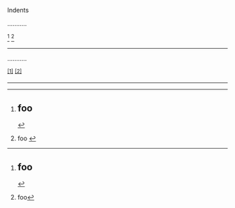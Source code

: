 Indents

...........

[^xxxxx] [^yyyyy]

[^xxxxx]: foo
    ---

[^yyyyy]: foo
   ---

...........

<p><sup class="footnote-ref"><a href="#fn1" id="fnref1">[1]</a></sup> <sup class="footnote-ref"><a href="#fn2" id="fnref2">[2]</a></sup></p>
<hr>
<hr class="footnotes-sep">
<section class="footnotes">
<ol class="footnotes-list">
<li id="fn1" class="footnote-item">
<h2>foo</h2>
 <a href="#fnref1" class="footnote-backref">↩︎</a></li>
<li id="fn2" class="footnote-item">
<p>foo <a href="#fnref2" class="footnote-backref">↩︎</a></p>
</li>
</ol>
</section>
